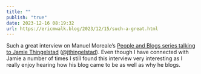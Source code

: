 ```yaml
---
title: ""
publish: "true"
date: 2023-12-16 08:19:32
url: https://ericmwalk.blog/2023/12/15/such-a-great.html
---
```

Such a great interview on Manuel Moreale’s [People and Blogs series talking to Jamie Thingelstad](https://manuelmoreale.com/pb-jamie-thingelstad) (<a href="https://micro.blog/jthingelstad">@jthingelstad</a>). Even though I have connected with Jamie a number of times I still found this interview very interesting as I really enjoy hearing how his blog came to be as well as why he blogs.